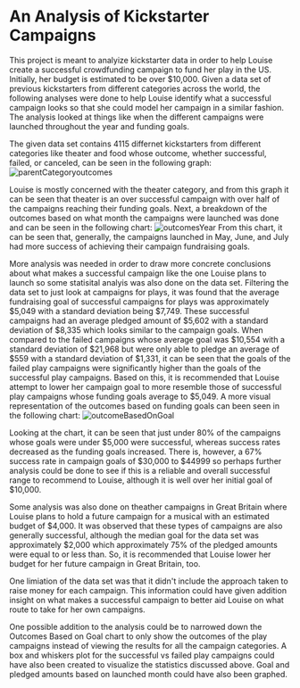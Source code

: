# An Analysis of Kickstarter Campaigns
This project is meant to analyize kickstarter data in order to help Louise create a successful crowdfunding campaign to fund her play in the US. Initially, her budget is estimated to be over $10,000. Given a data set of previous kickstarters from different categories across the world, the following analyses were done to help Louise identify what a successful campaign looks so that she could model her campaign in a similar fashion. The analysis looked at things like when the different campaigns were launched throughout the year and funding goals. 

The given data set contains 4115 differnet kickstarters from different categories like theater and food whose outcome, whether successful, failed, or canceled, can be seen in the following graph: 
![parentCategoryoutcomes](https://user-images.githubusercontent.com/85901073/122579056-84c68400-d022-11eb-9ddb-821cba446857.png)

Louise is mostly concerned with the theater category, and from this graph it can be seen that theater is an over successful campaign with over half of the campaigns reaching their funding goals. Next, a breakdown of the outcomes based on what month the campaigns were launched was done and can be seen in the following chart: 
![outcomesYear](https://user-images.githubusercontent.com/85901073/122579182-a7f13380-d022-11eb-8171-f6942f787670.png)
From this chart, it can be seen that, generally, the campaigns launched in May, June, and July had more success of achieving their campaign fundraising goals. 

More analysis was needed in order to draw more concrete conclusions about what makes a successful campaign like the one Louise plans to launch so some statisital analyis was also done on the data set. Filtering the data set to just look at campaigns for plays, it was found that the average fundraising goal of successful campaigns for plays was approximately $5,049 with a standard deviation being $7,749. These successful campaigns had an average pledged amount of $5,602 with a standard deviation of $8,335 which looks similar to the campaign goals. When compared to the failed campaigns whose average goal was $10,554 with a standard deviation of $21,968 but were only able to pledge an average of $559 with a standard deviation of $1,331, it can be seen that the goals of the failed play campaigns were significantly higher than the goals of the successful play campaigns. Based on this, it is recommended that Louise attempt to lower her campaign goal to more resemble those of successful play campaigns whose funding goals average to $5,049. A more visual representation of the outcomes based on funding goals can been seen in the following chart: 
![outcomeBasedOnGoal](https://user-images.githubusercontent.com/85901073/122585439-8182c680-d029-11eb-9913-9e1cfdef6342.png)

Looking at the chart, it can be seen that just under 80% of the campaigns whose goals were under $5,000 were successful, whereas success rates decreased as the funding goals increased. There is, however, a 67% success rate in campaign goals of $30,000 to $44999 so perhaps further analysis could be done to see if this is a reliable and overall successful range to recommend to Louise, although it is well over her initial goal of $10,000. 
  
Some analysis was also done on theather campaigns in Great Britain where Louise plans to hold a future campaign for a musical with an estimated budget of $4,000. It was observed that these types of campaigns are also generally successful, although the median goal for the data set was approximately $2,000 which approximately 75% of the pledged amounts were equal to or less than. So, it is recommended that Louise lower her budget for her future campaign in Great Britain, too. 

One limiation of the data set was that it didn't include the approach taken to raise money for each campaign. This information could have given addition insight on what makes a successful campaign to better aid Louise on what route to take for her own campaigns. 

One possible addition to the analysis could be to narrowed down the Outcomes Based on Goal chart to only show the outcomes of the play campaigns instead of viewing the results for all the campaign categories. A box and whiskers plot for the successful vs failed play campaigns could have also been created to visualize the statistics discussed above. Goal and pledged amounts based on launched month could have also been graphed. 





